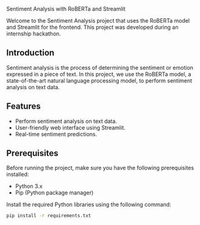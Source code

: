 Sentiment Analysis with RoBERTa and Streamlit

Welcome to the Sentiment Analysis project that uses the RoBERTa model and Streamlit for the frontend. This project was developed during an internship hackathon.

## Introduction

Sentiment analysis is the process of determining the sentiment or emotion expressed in a piece of text. In this project, we use the RoBERTa model, a state-of-the-art natural language processing model, to perform sentiment analysis on text data.

## Features

- Perform sentiment analysis on text data.
- User-friendly web interface using Streamlit.
- Real-time sentiment predictions.

## Prerequisites

Before running the project, make sure you have the following prerequisites installed:

- Python 3.x
- Pip (Python package manager)

Install the required Python libraries using the following command:

```bash
pip install -r requirements.txt

